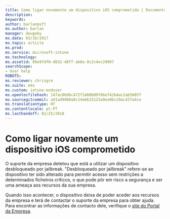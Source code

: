 ```yaml
---
title: Como ligar novamente um dispositivo iOS comprometido | Documentos do Microsoft
description: 
keywords: 
author: barlanmsft
ms.author: barlan
manager: dougeby
ms.date: 03/16/2017
ms.topic: article
ms.prod: 
ms.service: microsoft-intune
ms.technology: 
ms.assetid: 09e97df0-d032-48ff-ab8a-8c2c4ec29897
searchScope:
- User help
ROBOTS: 
ms.reviewer: chrisgre
ms.suite: ems
ms.custom: intune-enduser
ms.openlocfilehash: 147ac06dbc472f1488b09766ef42b4ac2ab5685f
ms.sourcegitcommit: a41ad9988a8c14e6b15123a9ea9bc29ac437a4ce
ms.translationtype: HT
ms.contentlocale: pt-PT
ms.lasthandoff: 01/25/2018
---
```

# <a name="how-to-reconnect-a-compromised-ios-device"></a>Como ligar novamente um dispositivo iOS comprometido

O suporte da empresa detetou que está a utilizar um dispositivo desbloqueado por jailbreak. "Desbloqueado por jailbreak" refere-se ao dispositivo ter sido alterado para permitir acesso sem restrições a determinados ficheiros críticos, o que pode pôr em risco a segurança e ser uma ameaça aos recursos da sua empresa.

Quando isso acontecer, o dispositivo deixa de poder aceder aos recursos da empresa e terá de contactar o suporte da empresa para obter ajuda. Para encontrar as informações de contacto dele, verifique o [site do Portal da Empresa](https://portal.manage.microsoft.com#HelpDeskDialog).
